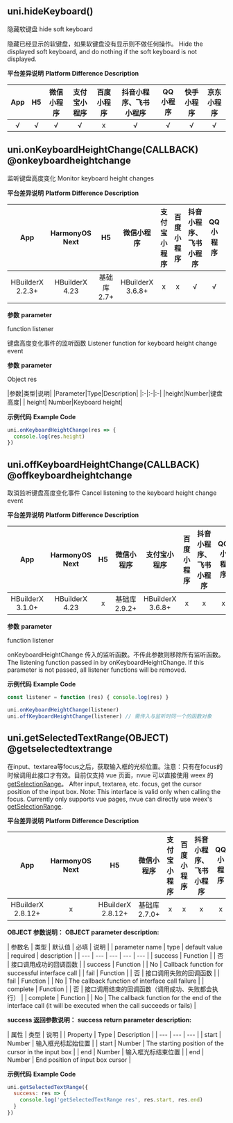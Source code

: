 ## uni.hideKeyboard()

隐藏软键盘
hide soft keyboard

隐藏已经显示的软键盘，如果软键盘没有显示则不做任何操作。
Hide the displayed soft keyboard, and do nothing if the soft keyboard is not displayed.

**平台差异说明**
**Platform Difference Description**

|App|H5|微信小程序|支付宝小程序|百度小程序|抖音小程序、飞书小程序|QQ小程序|快手小程序|京东小程序|
|:-:|:-:|:-:|:-:|:-:|:-:|:-:|:-:|:-:|
|√|√|√|√|x|√|√|√|√|

<!-- UNIAPPAPIJSON.hideKeyboard.compatibility -->

## uni.onKeyboardHeightChange(CALLBACK) @onkeyboardheightchange

监听键盘高度变化
Monitor keyboard height changes

**平台差异说明**
**Platform Difference Description**

|App|HarmonyOS Next|H5|微信小程序|支付宝小程序|百度小程序|抖音小程序、飞书小程序|QQ小程序|快手小程序|京东小程序|
|:-:|:-:|:-:|:-:|:-:|:-:|:-:|:-:|:-:|:-:|
|HBuilderX 2.2.3+|HBuilderX 4.23|基础库2.7+|HBuilderX 3.6.8+|x|x|√|√|√|

**参数**
**parameter**

function listener

键盘高度变化事件的监听函数
Listener function for keyboard height change event

**参数**
**parameter**

Object res

|参数|类型|说明|
|Parameter|Type|Description|
|:-|:-|:-|
|height|Number|键盘高度|
| height| Number|Keyboard height|

**示例代码**
**Example Code**

```js
uni.onKeyboardHeightChange(res => {
  console.log(res.height)
})
```

## uni.offKeyboardHeightChange(CALLBACK) @offkeyboardheightchange

取消监听键盘高度变化事件
Cancel listening to the keyboard height change event

**平台差异说明**
**Platform Difference Description**

|App|HarmonyOS Next|H5|微信小程序|支付宝小程序|百度小程序|抖音小程序、飞书小程序|QQ小程序|快手小程序|京东小程序|
|:-:|:-:|:-:|:-:|:-:|:-:|:-:|:-:|:-:|:-:|
|HBuilderX 3.1.0+|HBuilderX 4.23|x|基础库2.9.2+|HBuilderX 3.6.8+|x|x|x|x|√|

**参数**
**parameter**

function listener

onKeyboardHeightChange 传入的监听函数。不传此参数则移除所有监听函数。
The listening function passed in by onKeyboardHeightChange. If this parameter is not passed, all listener functions will be removed.


**示例代码**
**Example Code**

```js
const listener = function (res) { console.log(res) }

uni.onKeyboardHeightChange(listener)
uni.offKeyboardHeightChange(listener) // 需传入与监听时同一个的函数对象
```

## uni.getSelectedTextRange(OBJECT) @getselectedtextrange

在input、textarea等focus之后，获取输入框的光标位置。注意：只有在focus的时候调用此接口才有效。目前仅支持 vue 页面，nvue 可以直接使用 weex 的 [getSelectionRange](https://weex.apache.org/zh/docs/components/input.html#getSelectionRange)。
After input, textarea, etc. focus, get the cursor position of the input box. Note: This interface is valid only when calling the focus. Currently only supports vue pages, nvue can directly use weex's [getSelectionRange](https://weex.apache.org/zh/docs/components/input.html#getSelectionRange).

**平台差异说明**
**Platform Difference Description**

|App|HarmonyOS Next|H5|微信小程序|支付宝小程序|百度小程序|抖音小程序、飞书小程序|QQ小程序|快手小程序|京东小程序|
|:-:|:-:|:-:|:-:|:-:|:-:|:-:|:-:|:-:|:-:|
|HBuilderX 2.8.12+|x|HBuilderX 2.8.12+|基础库 2.7.0+|x|x|x|x|√|x|

**OBJECT 参数说明：**
**OBJECT parameter description:**

| 参数名 | 类型 | 默认值 | 必填 | 说明 |
| parameter name | type | default value | required | description |
| --- | --- | --- | --- | --- |
| success | Function |  | 否 | 接口调用成功的回调函数 |
| success | Function | | No | Callback function for successful interface call |
| fail | Function |  | 否 | 接口调用失败的回调函数 |
| fail | Function | | No | The callback function of interface call failure |
| complete | Function |  | 否 | 接口调用结束的回调函数（调用成功、失败都会执行） |
| complete | Function | | No | The callback function for the end of the interface call (it will be executed when the call succeeds or fails) |

**success 返回参数说明：**
**success return parameter description:**

| 属性 | 类型 | 说明 |
| Property | Type | Description |
| --- | --- | --- |
| start | Number | 输入框光标起始位置 |
| start | Number | The starting position of the cursor in the input box |
| end | Number | 输入框光标结束位置 |
| end | Number | End position of input box cursor |

**示例代码**
**Example Code**

```js
uni.getSelectedTextRange({
  success: res => {
    console.log('getSelectedTextRange res', res.start, res.end)
  }
})
```
